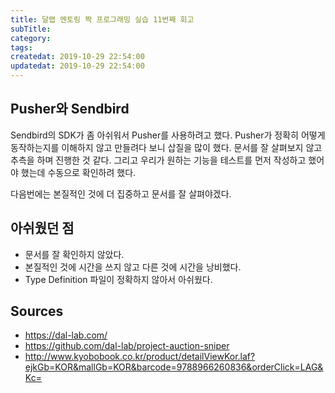 ```yaml
---
title: 달랩 멘토링 짝 프로그래밍 실습 11번째 회고
subTitle:
category: 
tags: 
createdat: 2019-10-29 22:54:00
updatedat: 2019-10-29 22:54:00
---
```


## Pusher와 Sendbird

Sendbird의 SDK가 좀 아쉬워서 Pusher를 사용하려고 했다. Pusher가 정확히 어떻게 동작하는지를 이해하지 않고 만들려다 보니 삽질을 많이 했다. 문서를 잘 살펴보지 않고 추측을 하며 진행한 것 같다. 그리고 우리가 원하는 기능을 테스트를 먼저 작성하고 했어야 했는데 수동으로 확인하려 했다.  

다음번에는 본질적인 것에 더 집중하고 문서를 잘 살펴야겠다.

## 아쉬웠던 점

* 문서를 잘 확인하지 않았다. 
* 본질적인 것에 시간을 쓰지 않고 다른 것에 시간을 낭비했다.
* Type Definition 파일이 정확하지 않아서 아쉬웠다.

## Sources

* <https://dal-lab.com/>
* <https://github.com/dal-lab/project-auction-sniper>
* <http://www.kyobobook.co.kr/product/detailViewKor.laf?ejkGb=KOR&mallGb=KOR&barcode=9788966260836&orderClick=LAG&Kc=>
